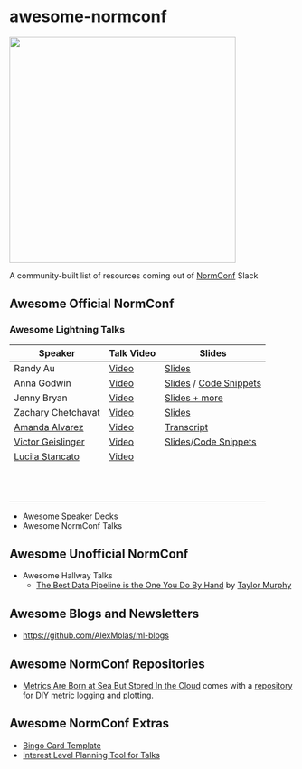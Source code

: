 # awesome-normconf


<img src="NormConf_Logo.png" data-canonical-src="https://gyazo.com/eb5c5741b6a9a16c692170a41a49c858.png" width="400" height="400" />

A community-built list of resources coming out of [NormConf](https://normconf.com/) Slack


## Awesome Official NormConf

### Awesome Lightning Talks 

| Speaker | Talk Video | Slides | 
|---------|------------|--------|
|Randy Au         |  [Video](https://youtu.be/-6sS3wVYpM8)          | [Slides](https://docs.google.com/presentation/d/1hmtZ1Hpm2M4lEEEHfVWl6-zX_aVhdjQQ5JxK8dUzqPM/edit?usp=sharing)        |
|Anna Godwin         |  [Video](https://www.youtube.com/watch?v=rB_yaWEHhtM)          |  [Slides](https://github.com/annagodwin/normconf-intro-pdf/blob/main/NormConf%20Intro%20PDF%20Extraction.pdf)  / [Code Snippets](https://github.com/annagodwin/normconf-intro-pdf/blob/main/README.md)    |
|Jenny Bryan | [Video](https://youtu.be/ES1LTlnpLMk) |  [Slides + more](https://github.com/jennybc/how-to-name-files) |
|Zachary Chetchavat|[Video](https://www.youtube.com/watch?v=HF0F4H8BNsE)|[Slides](https://docs.google.com/presentation/d/1lK-fz0t154UkB5NoyKmNFArbDfHGmGTtgE-5GifveQQ/edit?usp=sharing)|
|[Amanda Alvarez](https://gecky.me/about/)         |[Video](https://www.youtube.com/watch?v=Z-xnFdtCL0o)            |[Transcript](https://gecky.me/posts/lightning-talk/)        |
|[Victor Geislinger](https://github.com/MrGeislinger) |[Video](https://www.youtube.com/watch?v=vRhe4QYrXfM) |[Slides](https://docs.google.com/presentation/d/1Sq-zKNoDYf3AWM6qaUnFmeue5EsKJAKfPm-EZlG7TnI/edit?usp=sharing)/[Code Snippets](https://gist.github.com/MrGeislinger/45253dc84d61c48c6a63abc8acb423aa) |
|[Lucila Stancato](https://www.linkedin.com/in/lucila-stancato-3181796)| [Video](https://www.youtube.com/watch?v=gYk32uHcL6E)||
|         |            |        |
|         |            |        |
|         |            |        |
|         |            |        |
|         |            |        |
|         |            |        |
|         |            |        |
|         |            |        |
|         |            |        |
|         |            |        |
|         |            |        |

+ Awesome Speaker Decks
+ Awesome NormConf Talks

## Awesome Unofficial NormConf

+ Awesome Hallway Talks
  + [The Best Data Pipeline is the One You Do By Hand](https://youtu.be/sHD1O1L2Uu4) by [Taylor Murphy](https://twitter.com/tayloramurphy)

## Awesome Blogs and Newsletters

+ https://github.com/AlexMolas/ml-blogs

## Awesome NormConf Repositories

+ [Metrics Are Born at Sea But Stored In the Cloud](https://www.youtube.com/watch?v=JANC6DNJC0o) comes with a [repository](https://github.com/luis-mueller/normconf-2022) for DIY metric logging and plotting.

## Awesome NormConf Extras

+ [Bingo Card Template](https://docs.google.com/document/d/16DbU2xWBabk-R2FqmpAlOJoPqEnToxQ5qDJiVQu9NKI/edit?usp=sharing)
+ [Interest Level Planning Tool for Talks](https://docs.google.com/spreadsheets/d/1IFB8oEnyceZQCCubdD5k4ToARZ4nV822alHFSl9nMus/edit?usp=sharing)
